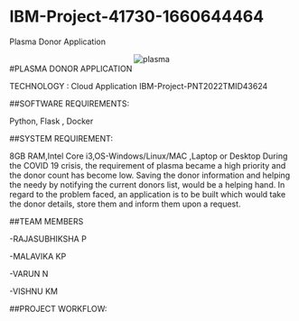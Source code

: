 # IBM-Project-41730-1660644464
Plasma Donor Application
<center>
    <img src="https://as2.ftcdn.net/v2/jpg/03/26/06/75/1000_F_326067522_ptXvtEaaeXWHVU7pa9DYdrVTt8j17Fdn.jpg" alt="plasma"></center>
#PLASMA DONOR APPLICATION

TECHNOLOGY : Cloud Application 
IBM-Project-PNT2022TMID43624

##SOFTWARE REQUIREMENTS:

Python, Flask , Docker

##SYSTEM REQUIREMENT:

8GB RAM,Intel Core i3,OS-Windows/Linux/MAC ,Laptop or Desktop
During the COVID 19 crisis, the requirement of plasma became a high priority and the donor count has become low. 
Saving the donor information and helping the needy by notifying the current donors list, would be a helping hand.
In regard to the problem faced, an application is to be built which would take the donor details, 
store them and inform them upon a request.

##TEAM MEMBERS

-RAJASUBHIKSHA P

-MALAVIKA KP

-VARUN N

-VISHNU KM


##PROJECT WORKFLOW:
